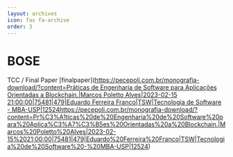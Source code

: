 ```yaml
---
layout: archives
icon: fas fa-archive
order: 3
---
```


# BOSE
TCC / Final Paper [finalpaper]([https://pecepoli.com.br/monografia-download/?content=Práticas de Engenharia de Software para Aplicações Orientadas a Blockchain.|Marcos Poletto Alves|2023-02-15 21:00:00|75481|479|Eduardo Ferreira Franco|TSW|Tecnologia de Software - MBA-USP|12524](https://pecepoli.com.br/monografia-download/?content=Pr%C3%A1ticas%20de%20Engenharia%20de%20Software%20para%20Aplica%C3%A7%C3%B5es%20Orientadas%20a%20Blockchain.|Marcos%20Poletto%20Alves|2023-02-15%2021:00:00|75481|479|Eduardo%20Ferreira%20Franco|TSW|Tecnologia%20de%20Software%20-%20MBA-USP|12524)https://pecepoli.com.br/monografia-download/?content=Pr%C3%A1ticas%20de%20Engenharia%20de%20Software%20para%20Aplica%C3%A7%C3%B5es%20Orientadas%20a%20Blockchain.|Marcos%20Poletto%20Alves|2023-02-15%2021:00:00|75481|479|Eduardo%20Ferreira%20Franco|TSW|Tecnologia%20de%20Software%20-%20MBA-USP|12524)
